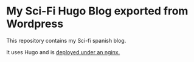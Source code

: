 # My Sci-Fi Hugo Blog exported from Wordpress

This repository contains my Sci-fi spanish blog.

It uses Hugo and is [deployed under an nginx.](diegoeche.narcosoft.com)
